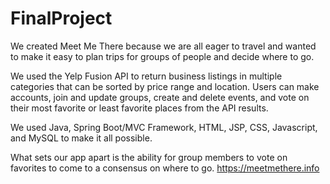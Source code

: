 # FinalProject
We created Meet Me There because we are all eager to travel and wanted to make it easy to plan trips for groups of people and decide where to go.

We used the Yelp Fusion API to return business listings in multiple categories that can be sorted by price range and location. Users can make accounts, join and update groups, create and delete events, and vote on their most favorite or least favorite places from the API results.

We used Java, Spring Boot/MVC Framework, HTML, JSP, CSS, Javascript, and MySQL to make it all possible.

What sets our app apart is the ability for group members to vote on favorites to come to a consensus on where to go.
https://meetmethere.info

